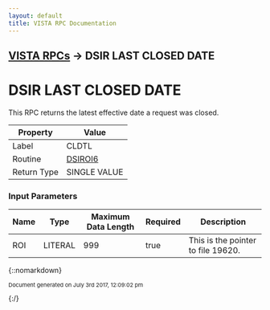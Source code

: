 ```yaml
---
layout: default
title: VISTA RPC Documentation
---
```


## [VISTA RPCs](TableOfContents) &#8594; DSIR LAST CLOSED DATE
# DSIR LAST CLOSED DATE

This RPC returns the latest effective date a request was closed.

Property | Value
--- | ---
Label | CLDTL
Routine | [DSIROI6](http://code.osehra.org/dox/Routine_DSIROI6_source.html)
Return Type | SINGLE VALUE


### Input Parameters

Name | Type | Maximum Data Length | Required | Description
--- | --- | --- | --- | ---
ROI | LITERAL | 999 | true | This is the pointer to file 19620.



{::nomarkdown} <br/><p style="font-size: 11px">Document generated on July 3rd 2017, 12:09:02 pm</p>{:/}